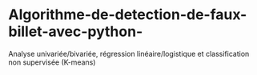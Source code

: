 # Algorithme-de-detection-de-faux-billet-avec-python-
Analyse univariée/bivariée, régression linéaire/logistique et classification non supervisée (K-means)
